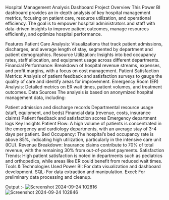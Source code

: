 Hospital Management Analysis Dashboard
Project Overview
This Power BI dashboard provides an in-depth analysis of key hospital management metrics, focusing on patient care, resource utilization, and operational efficiency. The goal is to empower hospital administrators and staff with data-driven insights to improve patient outcomes, manage resources efficiently, and optimize hospital performance.

Features
Patient Care Analysis: Visualizations that track patient admissions, discharges, and average length of stay, segmented by department and patient demographics.
Resource Utilization: Insights into bed occupancy rates, staff allocation, and equipment usage across different departments.
Financial Performance: Breakdown of hospital revenue streams, expenses, and profit margins, with a focus on cost management.
Patient Satisfaction Metrics: Analysis of patient feedback and satisfaction surveys to gauge the quality of care and identify areas for improvement.
Emergency Room (ER) Analysis: Detailed metrics on ER wait times, patient volumes, and treatment outcomes.
Data Sources
The analysis is based on anonymized hospital management data, including:

Patient admission and discharge records
Departmental resource usage (staff, equipment, and beds)
Financial data (revenue, costs, insurance claims)
Patient feedback and satisfaction scores
Emergency department logs
Key Insights
Patient Flow: A high volume of patients is concentrated in the emergency and cardiology departments, with an average stay of 3-4 days per patient.
Bed Occupancy: The hospital’s bed occupancy rate is above 85%, indicating high utilization, particularly in the intensive care unit (ICU).
Revenue Breakdown: Insurance claims contribute to 70% of total revenue, with the remaining 30% from out-of-pocket payments.
Satisfaction Trends: High patient satisfaction is noted in departments such as pediatrics and orthopedics, while areas like ER could benefit from reduced wait times.
Tools & Technologies Used
Power BI: For data visualization and dashboard development.
SQL: For data extraction and manipulation.
Excel: For preliminary data processing and cleanup.


Output :-   ![Screenshot 2024-09-24 102816](https://github.com/user-attachments/assets/80d5d764-a01c-4548-b50c-f73f6faf82d2)
            ![Screenshot 2024-09-24 102846](https://github.com/user-attachments/assets/db41cff1-630b-4b76-b031-255f07f7bfb8)


